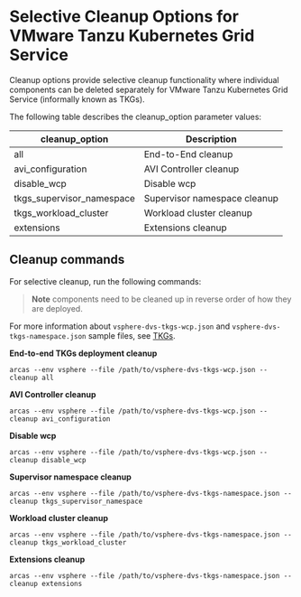 # Selective Cleanup Options for VMware Tanzu Kubernetes Grid Service

Cleanup options provide selective cleanup functionality where individual components can be deleted separately for VMware Tanzu Kubernetes Grid Service (informally known as TKGs).

The following table describes the cleanup_option parameter values:

   cleanup_option                         | Description                                |
------------------------------------------| -------------------------------------------|
   all                                    | End-to-End cleanup                         |
   avi_configuration                      | AVI Controller cleanup                     |
   disable_wcp                            | Disable wcp                                |
   tkgs_supervisor_namespace              | Supervisor namespace cleanup               |
   tkgs_workload_cluster                  | Workload cluster cleanup                   |
   extensions                             | Extensions cleanup                         |


## Cleanup commands

For selective cleanup, run the following commands:
>**Note** components need to be cleaned up in reverse order of how they are deployed.

For more information about `vsphere-dvs-tkgs-wcp.json` and `vsphere-dvs-tkgs-namespace.json` sample files, see [TKGs](./TKOonVsphereVDStkgs.md).

**End-to-end TKGs deployment cleanup**
```
arcas --env vsphere --file /path/to/vsphere-dvs-tkgs-wcp.json --cleanup all
```

**AVI Controller cleanup**
```
arcas --env vsphere --file /path/to/vsphere-dvs-tkgs-wcp.json --cleanup avi_configuration
```

**Disable wcp**
```
arcas --env vsphere --file /path/to/vsphere-dvs-tkgs-wcp.json --cleanup disable_wcp
```

**Supervisor namespace cleanup**
```
arcas --env vsphere --file /path/to/vsphere-dvs-tkgs-namespace.json --cleanup tkgs_supervisor_namespace
```

**Workload cluster cleanup**
```
arcas --env vsphere --file /path/to/vsphere-dvs-tkgs-namespace.json --cleanup tkgs_workload_cluster
```

**Extensions cleanup**
```
arcas --env vsphere --file /path/to/vsphere-dvs-tkgs-namespace.json --cleanup extensions
```
